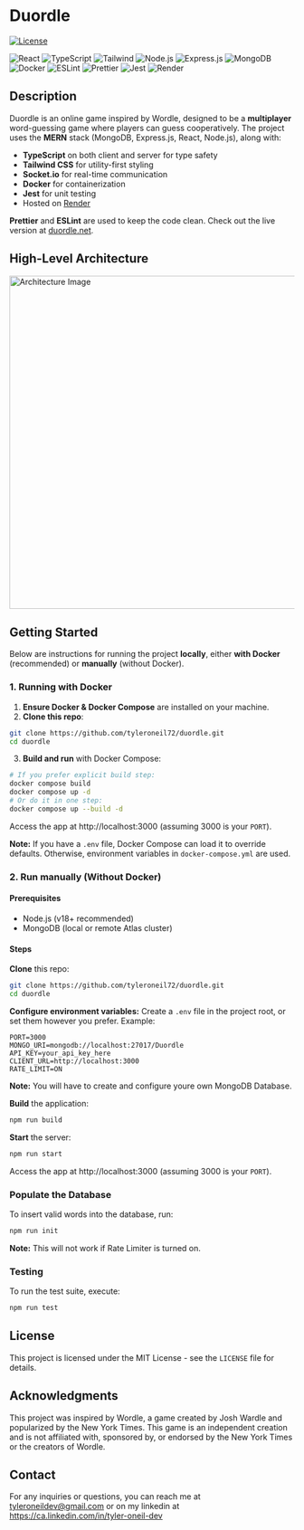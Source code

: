# Duordle

[![License](https://img.shields.io/badge/License-MIT-blue.svg)](https://opensource.org/licenses/MIT)

![React](https://img.shields.io/badge/React-20232A?style=for-the-badge&logo=react&logoColor=61DAFB)
![TypeScript](https://img.shields.io/badge/TypeScript-007ACC?style=for-the-badge&logo=typescript&logoColor=white)
![Tailwind](https://img.shields.io/badge/Tailwind_CSS-38B2AC?style=for-the-badge&logo=tailwind-css&logoColor=white)
![Node.js](https://img.shields.io/badge/Node.js-43853D?style=for-the-badge&logo=node.js&logoColor=white)
![Express.js](https://img.shields.io/badge/express.js-%23404d59.svg?style=for-the-badge&logo=express&logoColor=%2361DAFB)
![MongoDB](https://img.shields.io/badge/MongoDB-4EA94B?style=for-the-badge&logo=mongodb&logoColor=white)
![Docker](https://img.shields.io/badge/docker-%230db7ed.svg?style=for-the-badge&logo=docker&logoColor=white)
![ESLint](https://img.shields.io/badge/eslint-3A33D1?style=for-the-badge&logo=eslint&logoColor=white)
![Prettier](https://img.shields.io/badge/prettier-1A2C34?style=for-the-badge&logo=prettier&logoColor=F7BA3E)
![Jest](https://img.shields.io/badge/Jest-323330?style=for-the-badge&logo=Jest&logoColor=white)
![Render](https://img.shields.io/badge/Render-404D59?style=for-the-badge)

## Description

Duordle is an online game inspired by Wordle, designed to be a **multiplayer** word-guessing game where players can guess cooperatively. The project uses the **MERN** stack (MongoDB, Express.js, React, Node.js), along with:

- **TypeScript** on both client and server for type safety
- **Tailwind CSS** for utility-first styling
- **Socket.io** for real-time communication
- **Docker** for containerization
- **Jest** for unit testing
- Hosted on [Render](https://render.com/)

**Prettier** and **ESLint** are used to keep the code clean. Check out the live version at [duordle.net](https://duordle.net).

## High-Level Architecture

<img width="589" alt="Architecture Image" src="https://github.com/user-attachments/assets/14c14098-70e6-45d4-bf2c-22418d2bf2e6">

## Getting Started

Below are instructions for running the project **locally**, either **with Docker** (recommended) or **manually** (without Docker).

### 1. Running with Docker

1. **Ensure Docker & Docker Compose** are installed on your machine.
2. **Clone this repo**:

```bash
git clone https://github.com/tyleroneil72/duordle.git
cd duordle
```

3. **Build and run** with Docker Compose:

```bash
# If you prefer explicit build step:
docker compose build
docker compose up -d
# Or do it in one step:
docker compose up --build -d
```

Access the app at http://localhost:3000 (assuming 3000 is your `PORT`).

**Note:** If you have a `.env` file, Docker Compose can load it to override defaults. Otherwise, environment variables in `docker-compose.yml` are used.

### 2. Run manually (Without Docker)

#### Prerequisites

- Node.js (v18+ recommended)
- MongoDB (local or remote Atlas cluster)

#### Steps

**Clone** this repo:

```bash
git clone https://github.com/tyleroneil72/duordle.git
cd duordle
```

**Configure environment variables:** Create a `.env` file in the project root, or set them however you prefer. Example:

```env
PORT=3000
MONGO_URI=mongodb://localhost:27017/Duordle
API_KEY=your_api_key_here
CLIENT_URL=http://localhost:3000
RATE_LIMIT=ON
```

**Note:** You will have to create and configure youre own MongoDB Database.

**Build** the application:

```bash
npm run build
```

**Start** the server:

```bash
npm run start
```

Access the app at http://localhost:3000 (assuming 3000 is your `PORT`).

### Populate the Database

To insert valid words into the database, run:

```bash
npm run init
```

**Note:** This will not work if Rate Limiter is turned on.

### Testing

To run the test suite, execute:

```bash
npm run test
```

## License

This project is licensed under the MIT License - see the `LICENSE` file for details.

## Acknowledgments

This project was inspired by Wordle, a game created by Josh Wardle and popularized by the New York Times. This game is an independent creation and is not affiliated with, sponsored by, or endorsed by the New York Times or the creators of Wordle.

## Contact

For any inquiries or questions, you can reach me at tyleroneildev@gmail.com
or on my linkedin at https://ca.linkedin.com/in/tyler-oneil-dev

